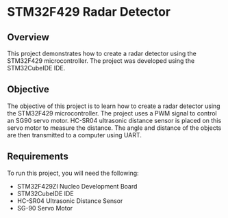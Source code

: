 # STM32F429 Radar Detector
## Overview
This project demonstrates how to create a radar detector using the STM32F429 microcontroller. The project was developed using the STM32CubeIDE IDE.

## Objective
The objective of this project is to learn how to create a radar detector using the STM32F429 microcontroller. The project uses a PWM signal to control an SG90 servo motor. HC-SR04 ultrasonic distance sensor is placed on this servo motor to measure the distance. The angle and distance of the objects are then transmitted to a computer using UART.

## Requirements
To run this project, you will need the following:

- STM32F429ZI Nucleo Development Board
- STM32CubeIDE IDE
- HC-SR04 Ultrasonic Distance Sensor
- SG-90 Servo Motor
